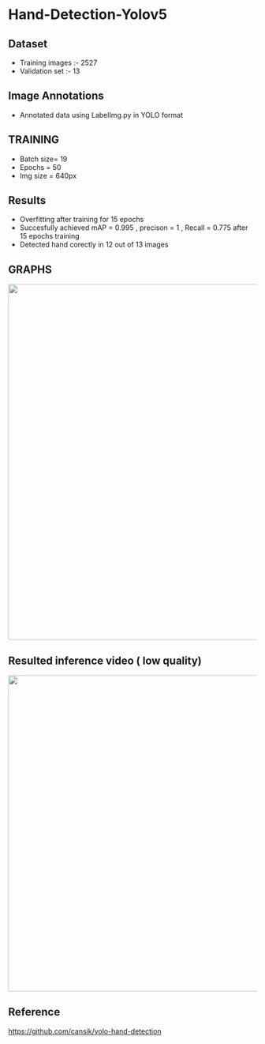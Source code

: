 # Hand-Detection-Yolov5

## Dataset
  * Training images :- 2527
  * Validation set :- 13

## Image Annotations
 * Annotated data using LabelImg.py in YOLO format

## TRAINING
 * Batch size= 19
 * Epochs = 50
 * Img size = 640px

## Results
 * Overfitting after training for 15 epochs
 * Succesfully achieved mAP = 0.995 , precison = 1 , Recall = 0.775 after 15 epochs training
 * Detected hand corectly in 12 out of 13 images

## GRAPHS
<img src="https://user-images.githubusercontent.com/66863370/154439843-9e821103-9f3f-4409-8f33-a3f21826fa92.png" width ="1720" height="720"/>

## Resulted inference video ( low quality)
<img src="https://user-images.githubusercontent.com/66863370/154436536-1af93aff-620f-4991-be46-8751728f8cb3.gif" width="720" height="640"/>

## Reference
https://github.com/cansik/yolo-hand-detection
